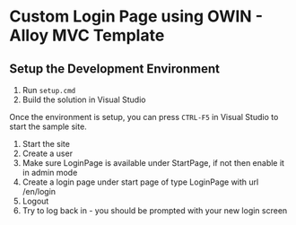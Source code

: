 # Custom Login Page using OWIN - Alloy MVC Template

## Setup the Development Environment
1. Run `setup.cmd`
2. Build the solution in Visual Studio

Once the environment is setup, you can press `CTRL-F5` in Visual Studio to start the sample site.
1. Start the site
2. Create a user
3. Make sure LoginPage is available under StartPage, if not then enable it in admin mode 
4. Create a login page under start page of type LoginPage with url /en/login
5. Logout
6. Try to log back in - you should be prompted with your new login screen
